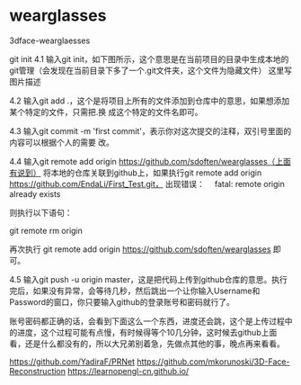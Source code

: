 # wearglasses
3dface-wearglaesses

git init
4.1 输入git init，如下图所示，这个意思是在当前项目的目录中生成本地的git管理（会发现在当前目录下多了一个.git文件夹，这个文件为隐藏文件）
这里写图片描述

4.2 输入git add .，这个是将项目上所有的文件添加到仓库中的意思，如果想添加某个特定的文件，只需把.换
成这个特定的文件名即可。

4.3 输入git commit -m 'first commit'，表示你对这次提交的注释，双引号里面的内容可以根据个人的需要
改。

4.4 输入git remote add origin https://github.com/sdoften/wearglasses（上面有说到） 将本地的仓库关联到github上，如果执行git remote add origin https://github.com/EndaLi/First_Test.git，
出现错误：　
fatal: remote origin already exists

则执行以下语句：

git remote rm origin

再次执行
git remote add origin https://github.com/sdoften/wearglasses
即可。

4.5 输入git push -u origin master，这是把代码上传到github仓库的意思。执行完后，如果没有异常，会等待几秒，然后跳出一个让你输入Username和Password的窗口，你只要输入github的登录账号和密码就行了。

账号密码都正确的话，会看到下面这么一个东西，进度还会跳，这个是上传过程中的进度，这个过程可能有点慢，有时候得等个10几分钟，这时候去github上面看，还是什么都没有的，所以大兄弟别着急，先做点其他的事，晚点再来看看。

https://github.com/YadiraF/PRNet
https://github.com/mkorunoski/3D-Face-Reconstruction
https://learnopengl-cn.github.io/